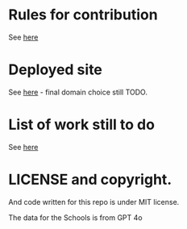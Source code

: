# Rules for contribution

See [here](./contribution_rules.md)

# Deployed site

See [here](https://ventilate-schools.github.io/MN) - final domain choice still TODO.

# List of work still to do

See [here](./TODO.md)

# LICENSE and copyright.

And code written for this repo is under MIT license.

The data for the Schools is from GPT 4o

